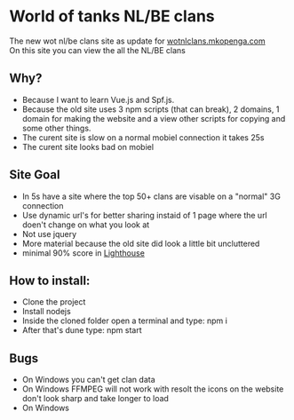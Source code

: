 # World of tanks NL/BE clans    
The new wot nl/be clans site as update for [wotnlclans.mkopenga.com](https://wotnlclans.mkopenga.com)  
On this site you can view the all the NL/BE clans  

## Why?  
- Because I want to learn Vue.js and Spf.js.  
- Because the old site uses 3 npm scripts (that can break), 2 domains, 1 domain for making the website and a view other scripts for copying and some other things.  
- The curent site is slow on a normal mobiel connection it takes 25s  
- The curent site looks bad on mobiel  

## Site Goal  
- In 5s have a site where the top 50+ clans are visable on a "normal" 3G connection  
- Use dynamic url's for better sharing instaid of 1 page where the url doen't change on what you look at  
- Not use jquery  
- More material because the old site did look a little bit uncluttered  
- minimal 90% score in [Lighthouse](https://developers.google.com/web/tools/lighthouse/)  

## How to install:  
- Clone the project  
- Install nodejs  
- Inside the cloned folder open a terminal and type: npm i  
- After that's dune type: npm start  

## Bugs  
- On Windows you can't get clan data  
- On Windows FFMPEG will not work with resolt the icons on the website don't look sharp and take longer to load  
- On Windows 
